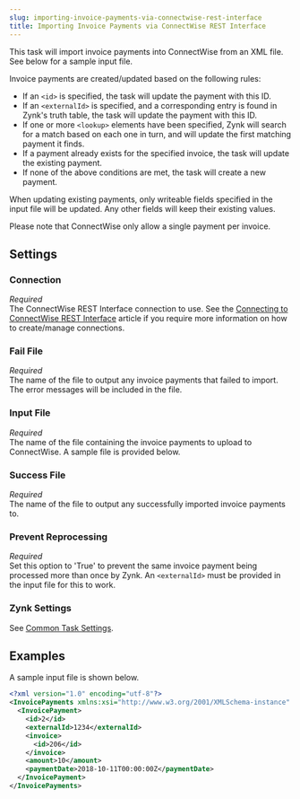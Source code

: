 ```yaml
---
slug: importing-invoice-payments-via-connectwise-rest-interface
title: Importing Invoice Payments via ConnectWise REST Interface
---
```

This task will import invoice payments into ConnectWise from an XML file. See below for a sample input file. 

Invoice payments are created/updated based on the following rules:
* If an `<id>` is specified, the task will update the payment with this ID.
* If an `<externalId>` is specified, and a corresponding entry is found in Zynk's truth table, the task will update the payment with this ID.
* If one or more `<lookup>` elements have been specified, Zynk will search for a match based on each one in turn, and will update the first matching payment it finds.
* If a payment already exists for the specified invoice, the task will update the existing payment.
* If none of the above conditions are met, the task will create a new payment.

When updating existing payments, only writeable fields specified in the input file will be updated. Any other fields will keep their existing values.

Please note that ConnectWise only allow a single payment per invoice.

## Settings
### Connection
_Required_  
The ConnectWise REST Interface connection to use. See the [Connecting to ConnectWise REST Interface](connecting-to-connectwise-rest-interface) article if you require more information on how to create/manage connections.

### Fail File
_Required_  
The name of the file to output any invoice payments that failed to import. The error messages will be included in the file.

### Input File
_Required_  
The name of the file containing the invoice payments to upload to ConnectWise. A sample file is provided below.

### Success File
_Required_  
The name of the file to output any successfully imported invoice payments to.

### Prevent Reprocessing
_Required_  
Set this option to 'True' to prevent the same invoice payment being processed more than once by Zynk. An `<externalId>` must be provided in the input file for this to work.

### Zynk Settings
See [Common Task Settings](common-task-settings).

## Examples
A sample input file is shown below.
```xml
<?xml version="1.0" encoding="utf-8"?>
<InvoicePayments xmlns:xsi="http://www.w3.org/2001/XMLSchema-instance" xmlns:xsd="http://www.w3.org/2001/XMLSchema">
  <InvoicePayment>
    <id>2</id>
    <externalId>1234</externalId>
    <invoice>
      <id>206</id>
    </invoice>
    <amount>10</amount>
    <paymentDate>2018-10-11T00:00:00Z</paymentDate>
  </InvoicePayment>
</InvoicePayments>
```
